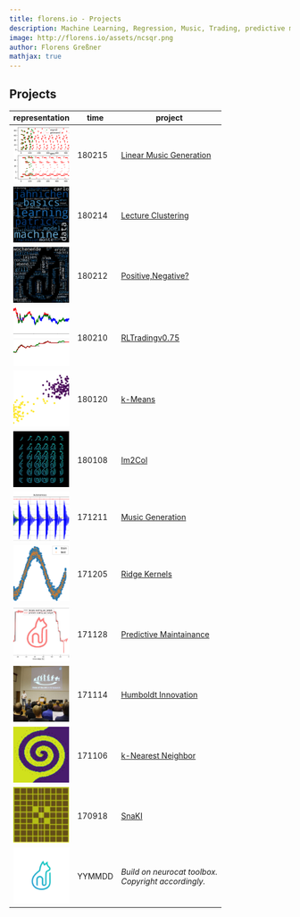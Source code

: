 ```yaml
---
title: florens.io - Projects
description: Machine Learning, Regression, Music, Trading, predictive maintainance, Reinforcement Learning, Embeddings, neurocat stuff.
image: http://florens.io/assets/ncsqr.png
author: Florens Greßner
mathjax: true
---
```


## Projects               

| representation                                               | time   | project                                   |
|:------------------------------------------------------------:|--------|-------------------------------------------|
| <img src="projects/linmusicgen/index.png" width="100"/>      | 180215 | [Linear Music Generation](./linmusicgen)  |
| <img src="projects/ML_EXAM/index.png" width="100"/>          | 180214 | [Lecture Clustering](./ML_EXAM)           |
| <img src="projects/PosNeg/index.png" width="100"/>           | 180212 | [Positive,Negative?](./PosNeg)            |
| <img src="projects/RLTradingKickoff/index.png" width="100"/> | 180210 | [RLTradingv0.75](./RLTradingKickoff)      |
| <img src="projects/k_means/index.png" width="100"/>          | 180120 | [k-Means](./k_means)                      |
| <img src="projects/im2col/index.png" width="100"/>           | 180108 | [Im2Col](./im2col)                        |
| <img src="projects/musicgen/index.png" width="100"/>         | 171211 | [Music Generation](./musicgen)            |
| <img src="projects/kernel/index.png" width="100"/>           | 171205 | [Ridge Kernels](./kernel)                 |
| <img src="projects/predmain/index.jpg" width="100"/>         | 171128 | [Predictive Maintainance](./predmain)     |
| <img src="projects/hui/index.png" width="100"/>              | 171114 | [Humboldt Innovation](./hui)              |
| <img src="projects/kNN/index.png" width="100"/>              | 171106 | [k-Nearest Neighbor](./kNN)               |
| <img src="projects/SnaKI/index.png" width="100"/>            | 170918 | [SnaKI](./SnaKI)                          |
| <img src="/assets/ncsqr.png" height="100"/>                  | YYMMDD | *Build on neurocat toolbox.<br>Copyright accordingly.* |

